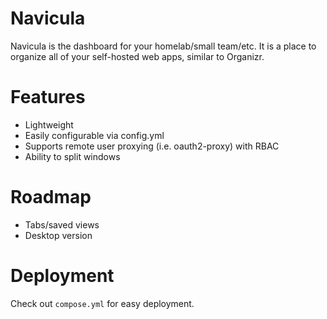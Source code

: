 # Navicula
 
Navicula is the dashboard for your homelab/small team/etc. It is a place to organize all of your self-hosted web apps, similar to Organizr.

# Features
* Lightweight
* Easily configurable via config.yml
* Supports remote user proxying (i.e. oauth2-proxy) with RBAC
* Ability to split windows

# Roadmap
* Tabs/saved views
* Desktop version

# Deployment
Check out `compose.yml` for easy deployment.